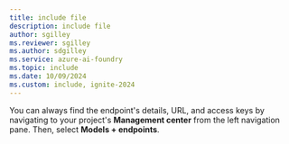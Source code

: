 ```yaml
---
title: include file
description: include file
author: sgilley
ms.reviewer: sgilley
ms.author: sdgilley
ms.service: azure-ai-foundry
ms.topic: include
ms.date: 10/09/2024
ms.custom: include, ignite-2024
---
```


You can always find the endpoint's details, URL, and access keys by navigating to your project's **Management center** from the left navigation pane. Then, select **Models + endpoints**.
